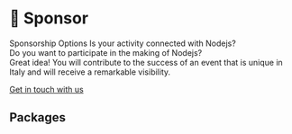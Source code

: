 👐 Sponsor
=======

Sponsorship Options Is your activity connected with Nodejs?  
Do you want to participate in the making of Nodejs?  
Great idea! You will contribute to the success of an event that is unique in Italy and will receive a remarkable visibility.

<a href="mailto:info@webdebs.org">
    Get in touch with us <i class="bi bi-envelope"></i>
</a>

Packages
--------

